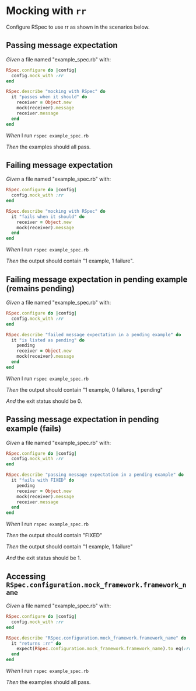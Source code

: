 # Mocking with `rr`

Configure RSpec to use rr as shown in the scenarios below.

## Passing message expectation

_Given_ a file named "example_spec.rb" with:

```ruby
RSpec.configure do |config|
  config.mock_with :rr
end

RSpec.describe "mocking with RSpec" do
  it "passes when it should" do
    receiver = Object.new
    mock(receiver).message
    receiver.message
  end
end
```

_When_ I run `rspec example_spec.rb`

_Then_ the examples should all pass.

## Failing message expectation

_Given_ a file named "example_spec.rb" with:

```ruby
RSpec.configure do |config|
  config.mock_with :rr
end

RSpec.describe "mocking with RSpec" do
  it "fails when it should" do
    receiver = Object.new
    mock(receiver).message
  end
end
```

_When_ I run `rspec example_spec.rb`

_Then_ the output should contain "1 example, 1 failure".

## Failing message expectation in pending example (remains pending)

_Given_ a file named "example_spec.rb" with:

```ruby
RSpec.configure do |config|
  config.mock_with :rr
end

RSpec.describe "failed message expectation in a pending example" do
  it "is listed as pending" do
    pending
    receiver = Object.new
    mock(receiver).message
  end
end
```

_When_ I run `rspec example_spec.rb`

_Then_ the output should contain "1 example, 0 failures, 1 pending"

_And_ the exit status should be 0.

## Passing message expectation in pending example (fails)

_Given_ a file named "example_spec.rb" with:

```ruby
RSpec.configure do |config|
  config.mock_with :rr
end

RSpec.describe "passing message expectation in a pending example" do
  it "fails with FIXED" do
    pending
    receiver = Object.new
    mock(receiver).message
    receiver.message
  end
end
```

_When_ I run `rspec example_spec.rb`

_Then_ the output should contain "FIXED"

_Then_ the output should contain "1 example, 1 failure"

_And_ the exit status should be 1.

## Accessing `RSpec.configuration.mock_framework.framework_name`

_Given_ a file named "example_spec.rb" with:

```ruby
RSpec.configure do |config|
  config.mock_with :rr
end

RSpec.describe "RSpec.configuration.mock_framework.framework_name" do
  it "returns :rr" do
    expect(RSpec.configuration.mock_framework.framework_name).to eq(:rr)
  end
end
```

_When_ I run `rspec example_spec.rb`

_Then_ the examples should all pass.
